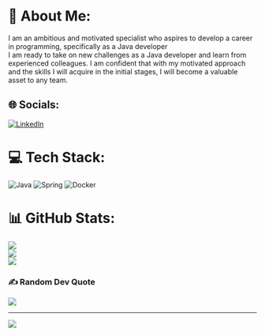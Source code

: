 # 💫 About Me:
I am an ambitious and motivated specialist who aspires to develop a career in programming, specifically as a Java developer<br>I am ready to take on new challenges as a Java developer and learn from experienced colleagues. I am confident that with my motivated approach and the skills I will acquire in the initial stages, I will become a valuable asset to any team.<br>


## 🌐 Socials:
[![LinkedIn](https://img.shields.io/badge/LinkedIn-%230077B5.svg?logo=linkedin&logoColor=white)](https://www.linkedin.com/in/dmytro-hashuk-b13603183/) 

# 💻 Tech Stack:
![Java](https://img.shields.io/badge/java-%23ED8B00.svg?style=for-the-badge&logo=java&logoColor=white) ![Spring](https://img.shields.io/badge/spring-%236DB33F.svg?style=for-the-badge&logo=spring&logoColor=white) ![Docker](https://img.shields.io/badge/docker-%230db7ed.svg?style=for-the-badge&logo=docker&logoColor=white)
# 📊 GitHub Stats:
![](https://github-readme-stats.vercel.app/api?username=dmitrijgashuk&theme=dark&hide_border=false&include_all_commits=true&count_private=false)<br/>
![](https://github-readme-streak-stats.herokuapp.com/?user=dmitrijgashuk&theme=dark&hide_border=false)<br/>
![](https://github-readme-stats.vercel.app/api/top-langs/?username=dmitrijgashuk&theme=dark&hide_border=false&include_all_commits=true&count_private=false&layout=compact)

### ✍️ Random Dev Quote
![](https://quotes-github-readme.vercel.app/api?type=horizontal&theme=radical)

---
[![](https://visitcount.itsvg.in/api?id=dmitrijgashuk&icon=0&color=0)](https://visitcount.itsvg.in)

